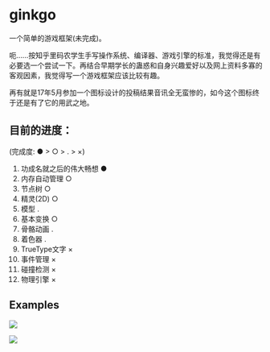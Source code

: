 # ginkgo

一个简单的游戏框架(未完成)。

呃……按知乎里码农学生手写操作系统、编译器、游戏引擎的标准，我觉得还是有必要选一个尝试一下。再结合早期学长的蛊惑和自身兴趣爱好以及网上资料多寡的客观因素，我觉得写一个游戏框架应该比较有趣。

再有就是17年5月参加一个图标设计的投稿结果音讯全无蛮惨的，如今这个图标终于还是有了它的用武之地。

## 目前的进度：

(完成度: ● > ○ > . > ×)

1. 功成名就之后的伟大畅想 ●
1. 内存自动管理 ○
1. 节点树 ○
1. 精灵(2D) ○
1. 模型 .
1. 基本变换 ○
1. 骨骼动画 .
1. 着色器 .
1. TrueType文字 ×
1. 事件管理 ×
1. 碰撞检测 ×
1. 物理引擎 ×

## Examples

![](https://qsyttkx.github.io/ginkgo_vs.png)

![](https://qsyttkx.github.io/ginkgo_test.png)